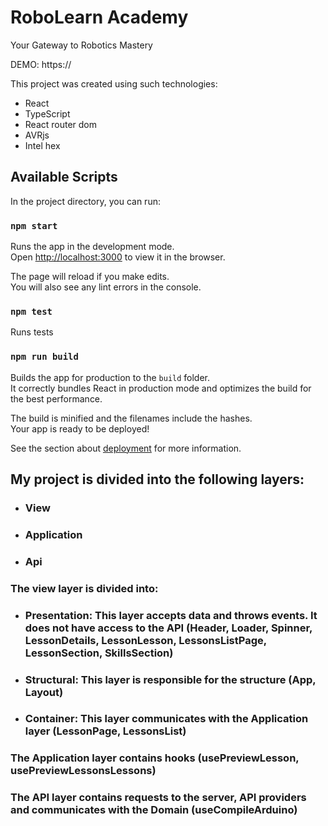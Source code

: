 # RoboLearn Academy

Your Gateway to Robotics Mastery

DEMO: https://

This project was created using such technologies:
- React
- TypeScript
- React router dom
- AVRjs
- Intel hex

## Available Scripts

In the project directory, you can run:

### `npm start`

Runs the app in the development mode.\
Open [http://localhost:3000](http://localhost:3000) to view it in the browser.

The page will reload if you make edits.\
You will also see any lint errors in the console.


### `npm test`

Runs tests

### `npm run build`

Builds the app for production to the `build` folder.\
It correctly bundles React in production mode and optimizes the build for the best performance.

The build is minified and the filenames include the hashes.\
Your app is ready to be deployed!

See the section about [deployment](https://facebook.github.io/create-react-app/docs/deployment) for more information.

## My project is divided into the following layers:

- ### View

- ### Application

- ### Api

### The view layer is divided into:
 
- ### Presentation: This layer accepts data and throws events. It does not have access to the API (Header, Loader, Spinner, LessonDetails, LessonLesson, LessonsListPage, LessonSection, SkillsSection)

- ### Structural: This layer is responsible for the structure (App, Layout)

- ### Container: This layer communicates with the Application layer (LessonPage, LessonsList)

### The Аpplication layer contains hooks (usePreviewLesson, usePreviewLessonsLessons)

### The API layer contains requests to the server, API providers and communicates with the Domain (useCompileArduino)
